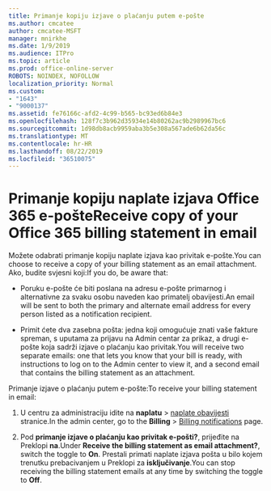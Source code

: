 ```yaml
---
title: Primanje kopiju izjave o plaćanju putem e-pošte
ms.author: cmcatee
author: cmcatee-MSFT
manager: mnirkhe
ms.date: 1/9/2019
ms.audience: ITPro
ms.topic: article
ms.prod: office-online-server
ROBOTS: NOINDEX, NOFOLLOW
localization_priority: Normal
ms.custom:
- "1643"
- "9000137"
ms.assetid: fe76166c-afd2-4c99-b565-bc93ed6b84e3
ms.openlocfilehash: 128f7c3b962d35934e14b80262ac9b2989967bc6
ms.sourcegitcommit: 1d98db8acb9959aba3b5e308a567ade6b62da56c
ms.translationtype: MT
ms.contentlocale: hr-HR
ms.lasthandoff: 08/22/2019
ms.locfileid: "36510075"
---
```

# <a name="receive-copy-of-your-office-365-billing-statement-in-email"></a><span data-ttu-id="e40d8-102">Primanje kopiju naplate izjava Office 365 e-pošte</span><span class="sxs-lookup"><span data-stu-id="e40d8-102">Receive copy of your Office 365 billing statement in email</span></span>

<span data-ttu-id="e40d8-103">Možete odabrati primanje kopiju naplate izjava kao privitak e-pošte.</span><span class="sxs-lookup"><span data-stu-id="e40d8-103">You can choose to receive a copy of your billing statement as an email attachment.</span></span> <span data-ttu-id="e40d8-104">Ako, budite svjesni koji:</span><span class="sxs-lookup"><span data-stu-id="e40d8-104">If you do, be aware that:</span></span>
  
- <span data-ttu-id="e40d8-105">Poruku e-pošte će biti poslana na adresu e-pošte primarnog i alternativne za svaku osobu naveden kao primatelj obavijesti.</span><span class="sxs-lookup"><span data-stu-id="e40d8-105">An email will be sent to both the primary and alternate email address for every person listed as a notification recipient.</span></span>

- <span data-ttu-id="e40d8-106">Primit ćete dva zasebna pošta: jedna koji omogućuje znati vaše fakture spreman, s uputama za prijavu na Admin centar za prikaz, a drugi e-pošte koja sadrži izjave o plaćanju kao privitak.</span><span class="sxs-lookup"><span data-stu-id="e40d8-106">You will receive two separate emails: one that lets you know that your bill is ready, with instructions to log on to the Admin center to view it, and a second email that contains the billing statement as an attachment.</span></span>

<span data-ttu-id="e40d8-107">Primanje izjave o plaćanju putem e-pošte:</span><span class="sxs-lookup"><span data-stu-id="e40d8-107">To receive your billing statement in email:</span></span>
  
1. <span data-ttu-id="e40d8-108">U centru za administraciju idite na **naplatu** \> [naplate obavijesti](https://go.microsoft.com/fwlink/p/?linkid=853212) stranice.</span><span class="sxs-lookup"><span data-stu-id="e40d8-108">In the admin center, go to the **Billing** \> [Billing notifications](https://go.microsoft.com/fwlink/p/?linkid=853212) page.</span></span>

2. <span data-ttu-id="e40d8-109">Pod **primanje izjave o plaćanju kao privitak e-pošti?**, prijeđite na Preklopi **na**.</span><span class="sxs-lookup"><span data-stu-id="e40d8-109">Under **Receive the billing statement as email attachment?**, switch the toggle to **On**.</span></span> <span data-ttu-id="e40d8-110">Prestali primati naplate izjava pošta u bilo kojem trenutku prebacivanjem u Preklopi za **isključivanje**.</span><span class="sxs-lookup"><span data-stu-id="e40d8-110">You can stop receiving the billing statement emails at any time by switching the toggle to **Off**.</span></span>